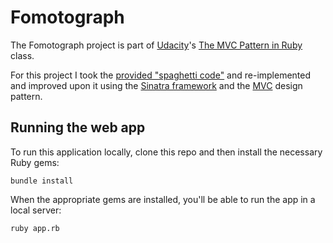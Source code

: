 # Fomotograph

The Fomotograph project is part of [Udacity](https://www.udacity.com/)'s [The MVC Pattern in Ruby](https://www.udacity.com/course/the-mvc-pattern-in-ruby--ud270) class.

For this project I took the [provided "spaghetti code"](https://en.wikipedia.org/wiki/Spaghetti_code) and re-implemented and improved upon it using the [Sinatra framework](http://www.sinatrarb.com/) and the [MVC](https://en.wikipedia.org/wiki/Model%E2%80%93view%E2%80%93controller) design pattern.

## Running the web app
To run this application locally, clone this repo and then install the necessary Ruby gems:
```
bundle install
```
When the appropriate gems are installed, you'll be able to run the app in a local server:
```
ruby app.rb
```
